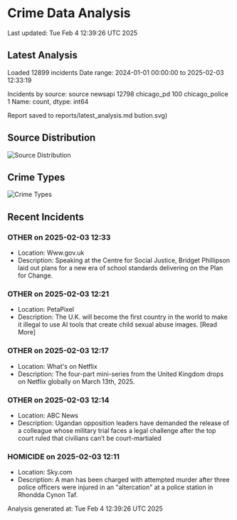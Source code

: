 # Crime Data Analysis
Last updated: Tue Feb  4 12:39:26 UTC 2025

## Latest Analysis

Loaded 12899 incidents
Date range: 2024-01-01 00:00:00 to 2025-02-03 12:33:19

Incidents by source:
source
newsapi           12798
chicago_pd          100
chicago_police        1
Name: count, dtype: int64

Report saved to reports/latest_analysis.md
bution.svg)

## Source Distribution
![Source Distribution](images/source_distribution.svg)

## Crime Types
![Crime Types](images/crime_types.svg)

## Recent Incidents

### OTHER on 2025-02-03 12:33
- Location: Www.gov.uk
- Description: Speaking at the Centre for Social Justice, Bridget Phillipson laid out plans for a new era of school standards delivering on the Plan for Change.


### OTHER on 2025-02-03 12:21
- Location: PetaPixel
- Description: The U.K. will become the first country in the world to make it illegal to use AI tools that create child sexual abuse images.
[Read More]


### OTHER on 2025-02-03 12:17
- Location: What's on Netflix
- Description: The four-part mini-series from the United Kingdom drops on Netflix globally on March 13th, 2025.


### OTHER on 2025-02-03 12:14
- Location: ABC News
- Description: Ugandan opposition leaders have demanded the release of a colleague whose military trial faces a legal challenge after the top court ruled that civilians can’t be court-martialed


### HOMICIDE on 2025-02-03 12:11
- Location: Sky.com
- Description: A man has been charged with attempted murder after three police officers were injured in an "altercation" at a police station in Rhondda Cynon Taf.

Analysis generated at: Tue Feb  4 12:39:26 UTC 2025
